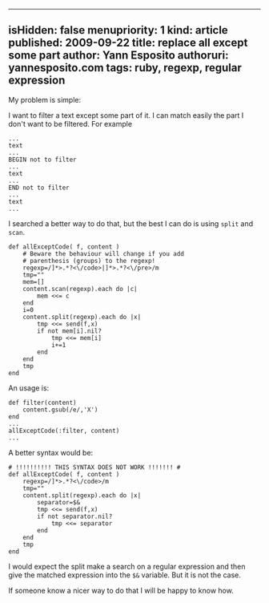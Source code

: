 -----
isHidden:       false
menupriority:   1
kind:           article
published: 2009-09-22
title: replace all except some part
author: Yann Esposito
authoruri: yannesposito.com
tags:  ruby, regexp, regular expression
-----

My problem is simple:

I want to filter a text except some part of it. I can match easily the part I don't want to be filtered. For example

<div>
<pre><code class="html">...
text
...
BEGIN not to filter
...
text
...
END not to filter
...
text
...
</code></pre>
</div>

I searched a better way to do that, but the best I can do is using `split` and `scan`.

<div>
<pre><code class="ruby">def allExceptCode( f, content )
    # Beware the behaviour will change if you add
    # parenthesis (groups) to the regexp!
    regexp=/<code[^>]*>.*?<\/code>|<pre[^>]*>.*?<\/pre>/m
    tmp=""
    mem=[]
    content.scan(regexp).each do |c|
        mem <<= c
    end
    i=0
    content.split(regexp).each do |x|
        tmp <<= send(f,x) 
        if not mem[i].nil? 
            tmp <<= mem[i]
            i+=1
        end
    end
    tmp
end
</code></pre>
</div>

An usage is:

<div>
<pre><code class="ruby">def filter(content)
    content.gsub(/e/,'X')
end
...
allExceptCode(:filter, content)
...
</code></pre>
</div>

A better syntax would be:

<div>
<pre><code class="ruby"># !!!!!!!!!! THIS SYNTAX DOES NOT WORK !!!!!!! #
def allExceptCode( f, content )
    regexp=/<code[^>]*>.*?<\/code>/m
    tmp=""
    content.split(regexp).each do |x|
        separator=$&
        tmp <<= send(f,x) 
        if not separator.nil?
            tmp <<= separator
        end
    end
    tmp
end
</code></pre>
</div>

I would expect the split make a search on a regular expression and then give the matched expression into the `$&` variable. But it is not the case.

If someone know a nicer way to do that I will be happy to know how.
